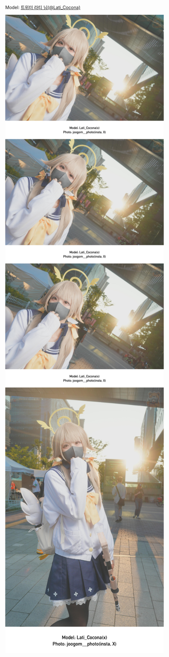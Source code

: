 ﻿---
dddd: 2024.09.07 GXG 토
nickname: 라티
sns_type: x
sns_id: Lati_Cocona
---

<a name="Lati_Cocona"></a>
Model: <a href="https://x.com/Lati_Cocona" target="_blank">트위터 라티 님(@Lati_Cocona)</a>

![MEITU20240924192441729.jpg](/assets/img/2024/09-07/라티/MEITU20240924192441729.jpg)
![MEITU20240924192633003.jpg](/assets/img/2024/09-07/라티/MEITU20240924192633003.jpg)
![MEITU20240924192808928.jpg](/assets/img/2024/09-07/라티/MEITU20240924192808928.jpg)
![MEITU20240924193029166.jpg](/assets/img/2024/09-07/라티/MEITU20240924193029166.jpg)